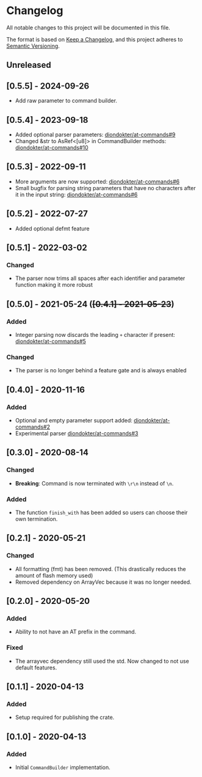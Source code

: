 # Changelog
All notable changes to this project will be documented in this file.

The format is based on [Keep a Changelog](https://keepachangelog.com/en/1.0.0/),
and this project adheres to [Semantic Versioning](https://semver.org/spec/v2.0.0.html).

## Unreleased

## [0.5.5] - 2024-09-26

- Add raw parameter to command builder.

## [0.5.4] - 2023-09-18
- Added optional parser parameters: [diondokter/at-commands#9](https://github.com/diondokter/at-commands/pull/9)
- Changed &str to AsRef<[u8]> in CommandBuilder methods: [diondokter/at-commands#10](https://github.com/diondokter/at-commands/pull/10)

## [0.5.3] - 2022-09-11
- More arguments are now supported: [diondokter/at-commands#6](https://github.com/diondokter/at-commands/pull/6)
- Small bugfix for parsing string parameters that have no characters after it in the input string: [diondokter/at-commands#6](https://github.com/diondokter/at-commands/pull/6)

## [0.5.2] - 2022-07-27
- Added optional defmt feature

## [0.5.1] - 2022-03-02
### Changed
- The parser now trims all spaces after each identifier and parameter function making it more robust

## [0.5.0] - 2021-05-24 (~~[0.4.1] - 2021-05-23~~)
### Added
- Integer parsing now discards the leading `+` character if present: [diondokter/at-commands#5](https://github.com/diondokter/at-commands/pull/5)

### Changed
- The parser is no longer behind a feature gate and is always enabled

## [0.4.0] - 2020-11-16
### Added
- Optional and empty parameter support added: [diondokter/at-commands#2](https://github.com/diondokter/at-commands/pull/2)
- Experimental parser [diondokter/at-commands#3](https://github.com/diondokter/at-commands/pull/3)

## [0.3.0] - 2020-08-14
### Changed
- **Breaking**: Command is now terminated with `\r\n` instead of `\n`.

### Added
- The function `finish_with` has been added so users can choose their own termination.

## [0.2.1] - 2020-05-21
### Changed
- All formatting (fmt) has been removed. (This drastically reduces the amount of flash memory used)
- Removed dependency on ArrayVec because it was no longer needed.

## [0.2.0] - 2020-05-20
### Added
- Ability to not have an AT prefix in the command.

### Fixed
- The arrayvec dependency still used the std. Now changed to not use default features.

## [0.1.1] - 2020-04-13
### Added
- Setup required for publishing the crate.

## [0.1.0] - 2020-04-13
### Added
- Initial `CommandBuilder` implementation.
